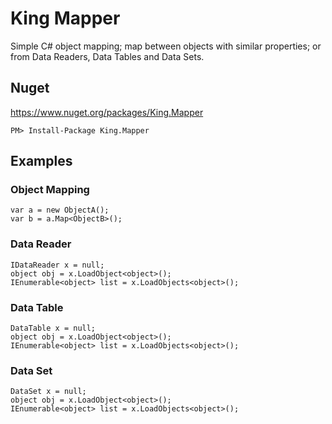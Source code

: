 King Mapper
==========

Simple C# object mapping; map between objects with similar properties; or from Data Readers, Data Tables and Data Sets.

## Nuget
https://www.nuget.org/packages/King.Mapper
```
PM> Install-Package King.Mapper
```
## Examples
### Object Mapping
```
var a = new ObjectA();
var b = a.Map<ObjectB>();
```
### Data Reader
```
IDataReader x = null;
object obj = x.LoadObject<object>();
IEnumerable<object> list = x.LoadObjects<object>();
```
### Data Table
```
DataTable x = null;
object obj = x.LoadObject<object>();
IEnumerable<object> list = x.LoadObjects<object>();
```
### Data Set
```
DataSet x = null;
object obj = x.LoadObject<object>();
IEnumerable<object> list = x.LoadObjects<object>();
```